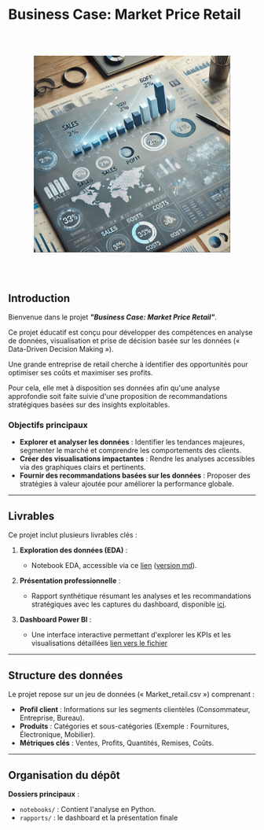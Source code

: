 # Business Case: Market Price Retail

<br><br>

<div align="center">
  <img src="./images/Intro Business Case.png" alt="Market Price Retail" width="400">
</div>

<br><br>

## Introduction

Bienvenue dans le projet ***"Business Case: Market Price Retail"***. 

Ce projet éducatif est conçu pour développer des compétences en analyse de données, visualisation et prise de décision basée sur les données (« Data-Driven Decision Making »).

Une grande entreprise de retail cherche à identifier des opportunités pour optimiser ses coûts et maximiser ses profits. 

Pour cela, elle met à disposition ses données afin qu'une analyse approfondie soit faite suivie d'une proposition de recommandations stratégiques basées sur des insights exploitables.

### Objectifs principaux

- **Explorer et analyser les données** : Identifier les tendances majeures, segmenter le marché et comprendre les comportements des clients.
- **Créer des visualisations impactantes** : Rendre les analyses accessibles via des graphiques clairs et pertinents.
- **Fournir des recommandations basées sur les données** : Proposer des stratégies à valeur ajoutée pour améliorer la performance globale.

---

## Livrables
Ce projet inclut plusieurs livrables clés :

1. **Exploration des données (EDA)** :
   - Notebook EDA, accessible via ce [lien](./notebooks/eda.ipynb) ([version md](./docs/eda.md)).

2. **Présentation professionnelle** :
   - Rapport synthétique résumant les analyses et les recommandations stratégiques avec les captures du dashboard, disponible [ici](./rapports/Présentation.pdf).

3. **Dashboard Power BI** :
   - Une interface interactive permettant d'explorer les KPIs et les visualisations détaillées [lien vers le fichier](./rapports/Market-Price-Retail.pbix)

---

## Structure des données
Le projet repose sur un jeu de données (« Market_retail.csv ») comprenant :
- **Profil client** : Informations sur les segments clientèles (Consommateur, Entreprise, Bureau).
- **Produits** : Catégories et sous-catégories (Exemple : Fournitures, Électronique, Mobilier).
- **Métriques clés** : Ventes, Profits, Quantités, Remises, Coûts.

---

## Organisation du dépôt

**Dossiers principaux** :
   - `notebooks/` : Contient l'analyse en Python.
   - `rapports/` : le dashboard et la présentation finale

